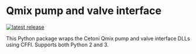 # Qmix pump and valve interface

<a href="https://pypi.org/project/pandas/">
    <img src="https://img.shields.io/pypi/v/pyqmix.svg" alt="latest release" />
</a>

This Python package wraps the Cetoni Qmix pump and valve interface DLLs using
CFFI. Supports both Python 2 and 3.
